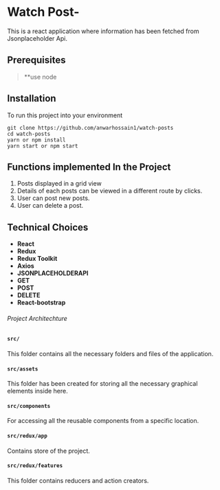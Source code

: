 # Watch Post-

This is a react application where information has been fetched from Jsonplaceholder Api.

## Prerequisites

> \*\*use node

## Installation

To run this project into your environment

```
git clone https://github.com/anwarhossain1/watch-posts
cd watch-posts
yarn or npm install
yarn start or npm start
```

## Functions implemented In the Project

1. Posts displayed in a grid view
2. Details of each posts can be viewed in a different route by clicks.
3. User can post new posts.
4. User can delete a post.

## Technical Choices

- **React**
- **Redux**
- **Redux Toolkit**
- **Axios**
- **JSONPLACEHOLDERAPI**
- **GET**
- **POST**
- **DELETE**
- **React-bootstrap**

###### Project Architechture

#### `src/`

This folder contains all the necessary folders and files of the application.

#### `src/assets`

This folder has been created for storing all the necessary graphical elements inside here.

#### `src/components`

For accessing all the reusable components from a specific location.

#### `src/redux/app`

Contains store of the project.

#### `src/redux/features`

This folder contains reducers and action creators.
